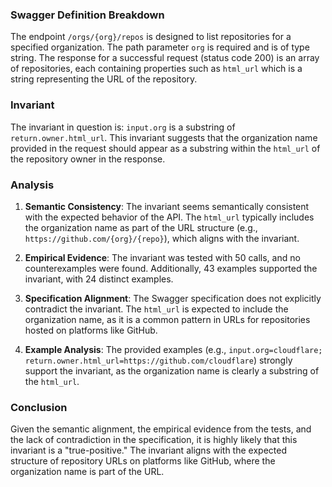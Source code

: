 ### Swagger Definition Breakdown

The endpoint `/orgs/{org}/repos` is designed to list repositories for a specified organization. The path parameter `org` is required and is of type string. The response for a successful request (status code 200) is an array of repositories, each containing properties such as `html_url` which is a string representing the URL of the repository.

### Invariant

The invariant in question is: `input.org` is a substring of `return.owner.html_url`. This invariant suggests that the organization name provided in the request should appear as a substring within the `html_url` of the repository owner in the response.

### Analysis

1. **Semantic Consistency**: The invariant seems semantically consistent with the expected behavior of the API. The `html_url` typically includes the organization name as part of the URL structure (e.g., `https://github.com/{org}/{repo}`), which aligns with the invariant.

2. **Empirical Evidence**: The invariant was tested with 50 calls, and no counterexamples were found. Additionally, 43 examples supported the invariant, with 24 distinct examples.

3. **Specification Alignment**: The Swagger specification does not explicitly contradict the invariant. The `html_url` is expected to include the organization name, as it is a common pattern in URLs for repositories hosted on platforms like GitHub.

4. **Example Analysis**: The provided examples (e.g., `input.org=cloudflare; return.owner.html_url=https://github.com/cloudflare`) strongly support the invariant, as the organization name is clearly a substring of the `html_url`.

### Conclusion

Given the semantic alignment, the empirical evidence from the tests, and the lack of contradiction in the specification, it is highly likely that this invariant is a "true-positive." The invariant aligns with the expected structure of repository URLs on platforms like GitHub, where the organization name is part of the URL.
